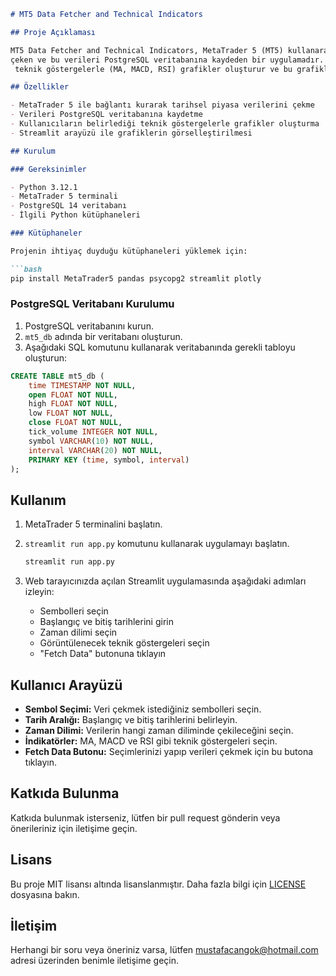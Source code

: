 ```markdown
# MT5 Data Fetcher and Technical Indicators

## Proje Açıklaması

MT5 Data Fetcher and Technical Indicators, MetaTrader 5 (MT5) kullanarak finansal piyasa verilerini
çeken ve bu verileri PostgreSQL veritabanına kaydeden bir uygulamadır. Ayrıca, kullanıcıların seçtiği
 teknik göstergelerle (MA, MACD, RSI) grafikler oluşturur ve bu grafikleri Streamlit kullanarak görüntüler.

## Özellikler

- MetaTrader 5 ile bağlantı kurarak tarihsel piyasa verilerini çekme
- Verileri PostgreSQL veritabanına kaydetme
- Kullanıcıların belirlediği teknik göstergelerle grafikler oluşturma
- Streamlit arayüzü ile grafiklerin görselleştirilmesi

## Kurulum

### Gereksinimler

- Python 3.12.1
- MetaTrader 5 terminali
- PostgreSQL 14 veritabanı
- İlgili Python kütüphaneleri

### Kütüphaneler

Projenin ihtiyaç duyduğu kütüphaneleri yüklemek için:

```bash
pip install MetaTrader5 pandas psycopg2 streamlit plotly
```

### PostgreSQL Veritabanı Kurulumu

1. PostgreSQL veritabanını kurun.
2. `mt5_db` adında bir veritabanı oluşturun.
3. Aşağıdaki SQL komutunu kullanarak veritabanında gerekli tabloyu oluşturun:

```sql
CREATE TABLE mt5_db (
    time TIMESTAMP NOT NULL,
    open FLOAT NOT NULL,
    high FLOAT NOT NULL,
    low FLOAT NOT NULL,
    close FLOAT NOT NULL,
    tick_volume INTEGER NOT NULL,
    symbol VARCHAR(10) NOT NULL,
    interval VARCHAR(20) NOT NULL,
    PRIMARY KEY (time, symbol, interval)
);
```

## Kullanım

1. MetaTrader 5 terminalini başlatın.
2. `streamlit run app.py` komutunu kullanarak uygulamayı başlatın.

   ```bash
   streamlit run app.py
   ```

3. Web tarayıcınızda açılan Streamlit uygulamasında aşağıdaki adımları izleyin:
   - Sembolleri seçin
   - Başlangıç ve bitiş tarihlerini girin
   - Zaman dilimi seçin
   - Görüntülenecek teknik göstergeleri seçin
   - "Fetch Data" butonuna tıklayın

## Kullanıcı Arayüzü

- **Sembol Seçimi:** Veri çekmek istediğiniz sembolleri seçin.
- **Tarih Aralığı:** Başlangıç ve bitiş tarihlerini belirleyin.
- **Zaman Dilimi:** Verilerin hangi zaman diliminde çekileceğini seçin.
- **İndikatörler:** MA, MACD ve RSI gibi teknik göstergeleri seçin.
- **Fetch Data Butonu:** Seçimlerinizi yapıp verileri çekmek için bu butona tıklayın.

## Katkıda Bulunma

Katkıda bulunmak isterseniz, lütfen bir pull request gönderin veya önerileriniz için iletişime geçin.

## Lisans

Bu proje MIT lisansı altında lisanslanmıştır. Daha fazla bilgi için [LICENSE](LICENSE) dosyasına bakın.

## İletişim

Herhangi bir soru veya öneriniz varsa, lütfen [mustafacangok@hotmail.com](mailto:mustafacangok@hotmail.com) adresi üzerinden benimle iletişime geçin.

```
